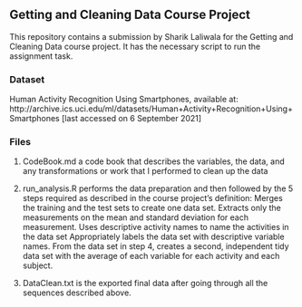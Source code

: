 

<h2> Getting and Cleaning Data Course Project </h2>

<p> This repository contains a submission by Sharik Laliwala for the Getting and Cleaning Data course project. It has the necessary script to run the assignment task. </p>

<h3> Dataset </h3>
Human Activity Recognition Using Smartphones, available at: http://archive.ics.uci.edu/ml/datasets/Human+Activity+Recognition+Using+Smartphones [last accessed on 6 September 2021]

<h3> Files </h3>

1. CodeBook.md a code book that describes the variables, the data, and any transformations or work that I performed to clean up the data

2. run_analysis.R performs the data preparation and then followed by the 5 steps required as described in the course project’s definition:
Merges the training and the test sets to create one data set.
Extracts only the measurements on the mean and standard deviation for each measurement.
Uses descriptive activity names to name the activities in the data set
Appropriately labels the data set with descriptive variable names.
From the data set in step 4, creates a second, independent tidy data set with the average of each variable for each activity and each subject.

3. DataClean.txt is the exported final data after going through all the sequences described above.

